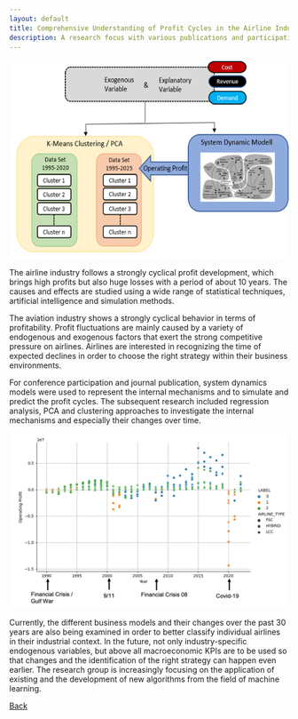 ```yaml
---
layout: default
title: Comprehensive Understanding of Profit Cycles in the Airline Industry
description: A research focus with various publications and participation in conferences
---
```



![Branching](./../../pictures/Airline_Profit_Concept.png)

The airline industry follows a strongly cyclical profit development, which brings high profits but also huge losses with a period of about 10 years. The causes and effects are studied using a wide range of statistical techniques, artificial intelligence and simulation methods.

The aviation industry shows a strongly cyclical behavior in terms of profitability. Profit fluctuations are mainly caused by a variety of endogenous and exogenous factors that exert the strong competitive pressure on airlines. Airlines are interested in recognizing the time of expected declines in order to choose the right strategy within their business environments.

For conference participation and journal publication, system dynamics models were used to represent the internal mechanisms and to simulate and predict the profit cycles. The subsequent research included regression analysis, PCA and clustering approaches to investigate the internal mechanisms and especially their changes over time.

![Branching](./../../pictures/Airline_Profit_Clusters.png)

Currently, the different business models and their changes over the past 30 years are also being examined in order to better classify individual airlines in their industrial context. In the future, not only industry-specific endogenous variables, but above all macroeconomic KPIs are to be used so that changes and the identification of the right strategy can happen even earlier. The research group is increasingly focusing on the application of existing and the development of new algorithms from the field of machine learning.

[Back](https://intelligentsystemsinaviation.github.io/pages/research.html)

